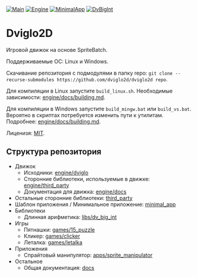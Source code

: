 [![Main](https://github.com/dviglo2d/dviglo2d/actions/workflows/main.yml/badge.svg)](https://github.com/dviglo2d/dviglo2d/actions/workflows/main.yml)
[![Engine](https://github.com/dviglo2d/dviglo2d/actions/workflows/engine.yml/badge.svg)](https://github.com/dviglo2d/dviglo2d/actions/workflows/engine.yml)
[![MinimalApp](https://github.com/dviglo2d/dviglo2d/actions/workflows/minimal_app.yml/badge.svg)](https://github.com/dviglo2d/dviglo2d/actions/workflows/minimal_app.yml)
[![DvBigInt](https://github.com/dviglo2d/dviglo2d/actions/workflows/dv_big_int.yml/badge.svg)](https://github.com/dviglo2d/dviglo2d/actions/workflows/dv_big_int.yml)

# Dviglo2D

Игровой движок на основе SpriteBatch.

Поддерживаемые ОС: Linux и Windows.

Скачивание репозитория с подмодулями в папку repo: `git clone --recurse-submodules https://github.com/dviglo2d/dviglo2d repo`.

Для компиляции в Linux запустите `build_linux.sh`. Необходимые зависимости: [engine/docs/building.md](engine/docs/building.md).

Для компиляции в Windows запустите `build_mingw.bat` или `build_vs.bat`. Вероятно в скриптах потребуется изменить пути к утилитам.
Подробнее: [engine/docs/building.md](engine/docs/building.md).

Лиценизя: [MIT](licenses/dviglo/license.txt).

## Структура репозитория

* Движок
  * Исходники: [engine/dviglo](engine/dviglo)
  * Сторонние библиотеки, используемые в движке: [engine/third_party](engine/third_party)
  * Документация для движка: [engine/docs](engine/docs)
* Остальные сторонние библиотеки: [third_party](third_party)
* Шаблон приложения / Минимальное приложение: [minimal_app](minimal_app)
* Библиотеки
  * Длинная арифметика: [libs/dv_big_int](libs/dv_big_int)
* Игры
  * Пятнашки: [games/15_puzzle](games/15_puzzle)
  * Кликер: [games/clicker](games/clicker)
  * Леталка: [games/letalka](games/letalka)
* Приложения
  * Спрайтовый манипулятор: [apps/sprite_manipulator](apps/sprite_manipulator)
* Остальное
  * Общая документация: [docs](docs)
